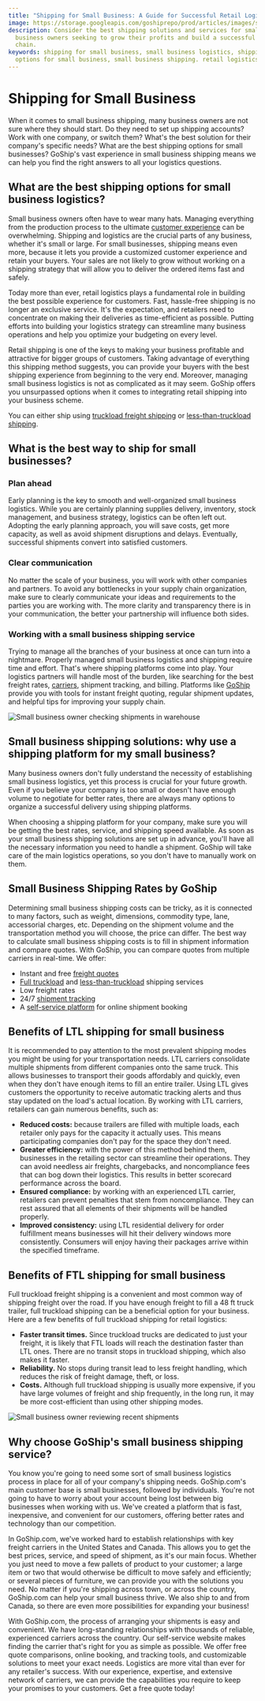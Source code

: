 ```yaml
---
title: "Shipping for Small Business: A Guide for Successful Retail Logistics"
image: https://storage.googleapis.com/goshiprepo/prod/articles/images/small-business-shipping.jpg
description: Consider the best shipping solutions and services for small
  business owners seeking to grow their profits and build a successful supply
  chain.
keywords: shipping for small business, small business logistics, shipping
  options for small business, small business shipping. retail logistics
---
```



# Shipping for Small Business

When it comes to small business shipping, many business owners are not sure where they should start. Do they need to set up shipping accounts? Work with one company, or switch them? What's the best solution for their company's specific needs? What are the best shipping options for small businesses? GoShip's vast experience in small business shipping means we can help you find the right answers to all your logistics questions. 

## What are the best shipping options for small business logistics?

Small business owners often have to wear many hats. Managing everything from the production process to the ultimate [customer experience](https://www.goship.com/blog/how-to-improve-your-customers-experience-through-shipping/) can be overwhelming. Shipping and logistics are the crucial parts of any business, whether it's small or large. For small businesses, shipping means even more, because it lets you provide a customized customer experience and retain your buyers. Your sales are not likely to grow without working on a shipping strategy that will allow you to deliver the ordered items fast and safely.

Today more than ever, retail logistics plays a fundamental role in building the best possible experience for customers. Fast, hassle-free shipping is no longer an exclusive service. It's the expectation, and retailers need to concentrate on making their deliveries as time-efficient as possible. Putting efforts into building your logistics strategy can streamline many business operations and help you optimize your budgeting on every level. 

Retail shipping is one of the keys to making your business profitable and attractive for bigger groups of customers. Taking advantage of everything this shipping method suggests, you can provide your buyers with the best shipping experience from beginning to the very end. Moreover, managing small business logistics is not as complicated as it may seem. GoShip offers you unsurpassed options when it comes to integrating retail shipping into your business scheme. 

You can either ship using [truckload freight shipping](https://www.goship.com/shipping-services/truckload-freight-shipping/) or [less-than-truckload shipping](https://www.goship.com/shipping-services/ltl-freight-shipping/). 

## What is the best way to ship for small businesses? 

### Plan ahead 

Early planning is the key to smooth and well-organized small business logistics. While you are certainly planning supplies delivery, inventory, stock management, and business strategy, logistics can be often left out. Adopting the early planning approach, you will save costs, get more capacity, as well as avoid shipment disruptions and delays. Eventually, successful shipments convert into satisfied customers. 

### Clear communication 

No matter the scale of your business, you will work with other companies and partners. To avoid any bottlenecks in your supply chain organization, make sure to clearly communicate your ideas and requirements to the parties you are working with. The more clarity and transparency there is in your communication, the better your partnership will influence both sides. 

### Working with a small business shipping service  

Trying to manage all the branches of your business at once can turn into a nightmare. Properly managed small business logistics and shipping require time and effort. That's where shipping platforms come into play. Your logistics partners will handle most of the burden, like searching for the best freight rates, [carriers](https://www.goship.com/blog/how-to-choose-the-right-ltl-carriers/), shipment tracking, and billing. Platforms like [GoShip](https://www.goship.com/) provide you with tools for instant freight quoting, regular shipment updates, and helpful tips for improving your supply chain.

![Small business owner checking shipments in warehouse](images/goship-website-image-template-1024-x-768-px-19-.png "Small Business Shipping")

## Small business shipping solutions: why use a shipping platform for my small business? 

Many business owners don't fully understand the necessity of establishing small business logistics, yet this process is crucial for your future growth. Even if you believe your company is too small or doesn't have enough volume to negotiate for better rates, there are always many options to organize a successful delivery using shipping platforms.

When choosing a shipping platform for your company, make sure you will be getting the best rates, service, and shipping speed available. As soon as your small business shipping solutions are set up in advance, you'll have all the necessary information you need to handle a shipment. GoShip will take care of the main logistics operations, so you don't have to manually work on them. 

## Small Business Shipping Rates by GoShip 

Determining small business shipping costs can be tricky, as it is connected to many factors, such as weight, dimensions, commodity type, lane, accessorial charges, etc. Depending on the shipment volume and the transportation method you will choose, the price can differ. The best way to calculate small business shipping costs is to fill in shipment information and compare quotes. With GoShip, you can compare quotes from multiple carriers in real-time. We offer:

* Instant and free [freight quotes](https://www.goship.com/)
* [Full truckload](https://www.goship.com/shipping-services/truckload-freight-shipping/) and [less-than-truckload](https://www.goship.com/shipping-services/ltl-freight-shipping/) shipping services 
* Low freight rates 
* 24/7 [shipment tracking](https://www.goship.com/blog/3-reasons-shipment-tracking-matters/) 
* A [self-service platform](https://www.goship.com/about-us/) for online shipment booking 

## Benefits of LTL shipping for small business

It is recommended to pay attention to the most prevalent shipping modes you might be using for your transportation needs. LTL carriers consolidate multiple shipments from different companies onto the same truck. This allows businesses to transport their goods affordably and quickly, even when they don't have enough items to fill an entire trailer. Using LTL gives customers the opportunity to receive automatic tracking alerts and thus stay updated on the load's actual location. By working with LTL carriers, retailers can gain numerous benefits, such as: 

* **Reduced costs:** because trailers are filled with multiple loads, each retailer only pays for the capacity it actually uses. This means participating companies don't pay for the space they don't need.
* **Greater efficiency:** with the power of this method behind them, businesses in the retailing sector can streamline their operations. They can avoid needless air freights, chargebacks, and noncompliance fees that can bog down their logistics. This results in better scorecard performance across the board.
* **Ensured compliance:** by working with an experienced LTL carrier, retailers can prevent penalties that stem from noncompliance. They can rest assured that all elements of their shipments will be handled properly.
* **Improved consistency:** using LTL residential delivery for order fulfillment means businesses will hit their delivery windows more consistently. Consumers will enjoy having their packages arrive within the specified timeframe. 

## Benefits of FTL shipping for small business

Full truckload freight shipping is a convenient and most common way of shipping freight over the road. If you have enough freight to fill a 48 ft truck trailer, full truckload shipping can be a beneficial option for your business. Here are a few benefits of full truckload shipping for retail logistics:

* **Faster transit times.** Since truckload trucks are dedicated to just your freight, it is likely that FTL loads will reach the destination faster than LTL ones. There are no transit stops in truckload shipping, which also makes it faster.
* **Reliability.** No stops during transit lead to less freight handling, which reduces the risk of freight damage, theft, or loss.
* **Costs.** Although full truckload shipping is usually more expensive, if you have large volumes of freight and ship frequently, in the long run, it may be more cost-efficient than using other shipping modes. 

![Small business owner reviewing recent shipments](images/goship-website-image-template-1024-x-768-px-20-.png "Small Business Owner")

## Why choose GoShip's small business shipping service? 

You know you're going to need some sort of small business logistics process in place for all of your company's shipping needs. GoShip.com's main customer base is small businesses, followed by individuals. You're not going to have to worry about your account being lost between big businesses when working with us. We've created a platform that is fast, inexpensive, and convenient for our customers, offering better rates and technology than our competition. 

In GoShip.com, we've worked hard to establish relationships with key freight carriers in the United States and Canada. This allows you to get the best prices, service, and speed of shipment, as it's our main focus. Whether you just need to move a few pallets of product to your customer; a large item or two that would otherwise be difficult to move safely and efficiently; or several pieces of furniture, we can provide you with the solutions you need. No matter if you're shipping across town, or across the country, GoShip.com can help your small business thrive. We also ship to and from Canada, so there are even more possibilities for expanding your business! 

With GoShip.com, the process of arranging your shipments is easy and convenient. We have long-standing relationships with thousands of reliable, experienced carriers across the country. Our self-service website makes finding the carrier that's right for you as simple as possible. We offer free quote comparisons, online booking, and tracking tools, and customizable solutions to meet your exact needs. Logistics are more vital than ever for any retailer's success. With our experience, expertise, and extensive network of carriers, we can provide the capabilities you require to keep your promises to your customers. Get a free quote today!